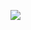 <a href="https://www.youtube.com/watch?v=QE1cugQggjk"><img height="auto" src="https://i9.ytimg.com/vi/QE1cugQggjk/maxresdefault.jpg?time=1661726700000&sqp=COzfr5gG&rs=AOn4CLAz3Q6cm8xIUPYJLHybV6HbA7Uxxg"/></a>
